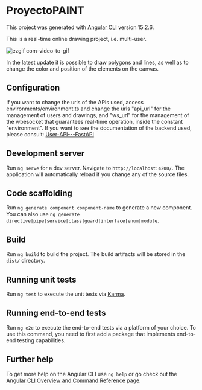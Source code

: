 # ProyectoPAINT

This project was generated with [Angular CLI](https://github.com/angular/angular-cli) version 15.2.6.

This is a real-time online drawing project, i.e. multi-user. 

![ezgif com-video-to-gif](https://github.com/Johan-FF/Paint-Project---Angular-js/assets/94552691/2c686b66-00d2-4e30-ad75-c0bd4d71a613)

In the latest update it is possible to draw polygons and lines, as well as to change the color and position of the elements on the canvas.

## Configuration

If you want to change the urls of the APIs used, access environments/environment.ts and change the urls "api_url" for the management of users and drawings, and "ws_url" for the management of the wbesocket that guarantees real-time operation, inside the constant "environment".
If you want to see the documentation of the backend used, please consult:  [User-API---FastAPI](https://github.com/Johan-FF/User-API---FastAPI.git)

## Development server

Run `ng serve` for a dev server. Navigate to `http://localhost:4200/`. The application will automatically reload if you change any of the source files.

## Code scaffolding

Run `ng generate component component-name` to generate a new component. You can also use `ng generate directive|pipe|service|class|guard|interface|enum|module`.

## Build

Run `ng build` to build the project. The build artifacts will be stored in the `dist/` directory.

## Running unit tests

Run `ng test` to execute the unit tests via [Karma](https://karma-runner.github.io).

## Running end-to-end tests

Run `ng e2e` to execute the end-to-end tests via a platform of your choice. To use this command, you need to first add a package that implements end-to-end testing capabilities.

## Further help

To get more help on the Angular CLI use `ng help` or go check out the [Angular CLI Overview and Command Reference](https://angular.io/cli) page.
